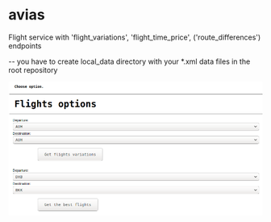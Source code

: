 # avias
Flight service with 'flight_variations', 'flight_time_price', ('route_differences') endpoints

-- you have to create local_data directory with your *.xml data files in the root repository

<p align="center">
  <img src="https://raw.githubusercontent.com/Mil-m/avias/master/flight_form.png" width="1000"/>
  
</p>
